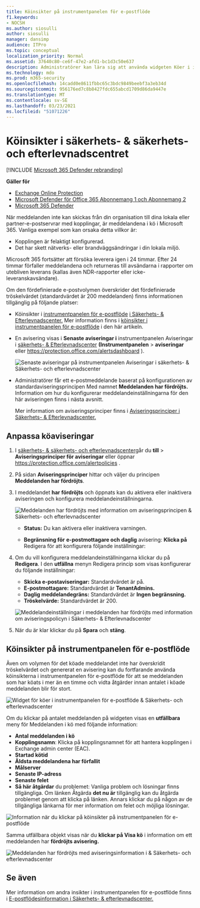 ```yaml
---
title: Köinsikter på instrumentpanelen för e-postflöde
f1.keywords:
- NOCSH
ms.author: siosulli
author: siosulli
manager: dansimp
audience: ITPro
ms.topic: conceptual
localization_priority: Normal
ms.assetid: 37640c80-ce6f-47e2-afd1-bc1d3c50e637
description: Administratörer kan lära sig att använda widgeten Köer i instrumentpanelen för e-postflöde i säkerhets- och efterlevnadscentret för & för att övervaka misslyckade e-postflöden till sina lokala organisationer eller partnerorganisationer via utgående anslutningar.
ms.technology: mdo
ms.prod: m365-security
ms.openlocfilehash: 14cadd0e8611fbbc65c3bdc9849beebf3a3eb34d
ms.sourcegitcommit: 956176ed7c8b8427fdc655abcd1709d86da9447e
ms.translationtype: MT
ms.contentlocale: sv-SE
ms.lasthandoff: 03/23/2021
ms.locfileid: "51071226"
---
```

# <a name="queues-insight-in-the-security--compliance-center"></a>Köinsikter i säkerhets- & säkerhets- och efterlevnadscentret

[!INCLUDE [Microsoft 365 Defender rebranding](../includes/microsoft-defender-for-office.md)]

**Gäller för**
- [Exchange Online Protection](exchange-online-protection-overview.md)
- [Microsoft Defender för Office 365 Abonnemang 1 och Abonnemang 2](defender-for-office-365.md)
- [Microsoft 365 Defender](../defender/microsoft-365-defender.md)

När meddelanden inte kan skickas från din organisation till dina lokala eller partner-e-postservrar med kopplingar, är meddelandena i kö i Microsoft 365. Vanliga exempel som kan orsaka detta villkor är:

- Kopplingen är felaktigt konfigurerad.
- Det har skett nätverks- eller brandväggsändringar i din lokala miljö.

Microsoft 365 fortsätter att försöka leverera igen i 24 timmar. Efter 24 timmar förfaller meddelandena och returneras till avsändarna i rapporter om utebliven leverans (kallas även NDR-rapporter eller icke-leveranskavsändare).

Om den fördefinierade e-postvolymen överskrider det fördefinierade tröskelvärdet (standardvärdet är 200 meddelanden) finns informationen tillgänglig på följande platser:

- Köinsikter i [instrumentpanelen för e-postflöde](mail-flow-insights-v2.md) [i Säkerhets- & Efterlevnadscenter.](https://protection.office.com)  Mer information finns i [köinsikter i instrumentpanelen för e-postflöde](#queues-insight-in-the-mail-flow-dashboard) i den här artikeln.

- En avisering visas i **Senaste aviseringar i** instrumentpanelen Aviseringar i [säkerhets- & Efterlevnadscenter](https://protection.office.com) **(Instrumentpanelen** \> **aviseringar** eller <https://protection.office.com/alertsdashboard> ).

  ![Senaste aviseringar på instrumentpanelen Aviseringar i säkerhets- & Säkerhets- och efterlevnadscenter](../../media/mfi-queued-messages-alert.png)

- Administratörer får ett e-postmeddelande baserat på konfigurationen av standardaviseringsprincipen Med namnet **Meddelanden har fördröjts.** Information om hur du konfigurerar meddelandeinställningarna för den här aviseringen finns i nästa avsnitt.

  Mer information om aviseringsprinciper finns i [Aviseringsprinciper i Säkerhets- & Efterlevnadscenter.](../../compliance/alert-policies.md)

## <a name="customize-queue-alerts"></a>Anpassa köaviseringar

1. I [säkerhets- & säkerhets- och efterlevnadscenter](https://protection.office.com)går du **till** \> **Aviseringsprinciper för aviseringar** eller öppnar <https://protection.office.com/alertpolicies> .

2. På sidan **Aviseringsprinciper** hittar och väljer du principen **Meddelanden har fördröjts**.

3. I meddelandet **har fördröjts** och öppnats kan du aktivera eller inaktivera aviseringen och konfigurera meddelandeinställningarna.

   ![Meddelanden har fördröjts med information om aviseringsprincipen & Säkerhets- och efterlevnadscenter](../../media/mfi-queued-messages-alert-policy.png)

   - **Status:** Du kan aktivera eller inaktivera varningen.

   - **Begränsning för** **e-postmottagare och daglig** avisering: **Klicka på** Redigera för att konfigurera följande inställningar:

4. Om du vill konfigurera meddelandeinställningarna klickar du på **Redigera**. I den **utfällna** menyn Redigera princip som visas konfigurerar du följande inställningar:

   - **Skicka e-postaviseringar:** Standardvärdet är på.
   - **E-postmottagare:** Standardvärdet är **TenantAdmins.**
   - **Daglig meddelandegräns:** Standardvärdet är **Ingen begränsning.**
   - **Tröskelvärde:** Standardvärdet är 200.

   ![Meddelandeinställningar i meddelanden har fördröjts med information om aviseringspolicyn i Säkerhets- & Efterlevnadscenter](../../media/mfi-queued-messages-alert-policy-notification-settings.png)

5. När du är klar klickar du på **Spara** och **stäng**.

## <a name="queues-insight-in-the-mail-flow-dashboard"></a>Köinsikter på instrumentpanelen för e-postflöde

Även om volymen för det köade meddelandet inte har överskridit tröskelvärdet  och genererat [](mail-flow-insights-v2.md) en avisering kan du fortfarande använda köinsikterna i instrumentpanelen för e-postflöde för att se meddelanden som har köats i mer än en timme och vidta åtgärder innan antalet i köade meddelanden blir för stort.

![Widget för köer i instrumentpanelen för e-postflöde & Säkerhets- och efterlevnadscenter](../../media/mfi-queues-widget.png)

Om du klickar på antalet meddelanden på widgeten visas en **utfällbara** meny för Meddelanden i kö med följande information:

- **Antal meddelanden i kö**
- **Kopplingsnamn**: Klicka på kopplingsnamnet för att hantera kopplingen i Exchange admin center (EAC).
- **Startad kötid**
- **Äldsta meddelandena har förfallit**
- **Målserver**
- **Senaste IP-adress**
- **Senaste felet**
- **Så här åtgärdar** du problemet: Vanliga problem och lösningar finns tillgängliga. Om länken Åtgärda **det nu är** tillgänglig kan du åtgärda problemet genom att klicka på länken. Annars klickar du på någon av de tillgängliga länkarna för mer information om felet och möjliga lösningar.

![Information när du klickar på köinsikter på instrumentpanelen för e-postflöde](../../media/mfi-queues-details.png)

Samma utfällbara objekt visas när du **klickar på Visa kö** i information om ett meddelanden har **fördröjts avisering.**

![Meddelanden har fördröjts med aviseringsinformation i & Säkerhets- och efterlevnadscenter](../../media/mfi-queued-messages-alert-details.png)

## <a name="see-also"></a>Se även

Mer information om andra insikter i instrumentpanelen för e-postflöde finns i [E-postflödesinformation i Säkerhets- & efterlevnadscenter.](mail-flow-insights-v2.md)
